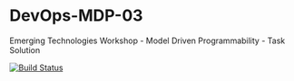 # DevOps-MDP-03
Emerging Technologies Workshop - Model Driven Programmability - Task Solution

[![Build Status](https://github.com/Vostbur/DevOps-MDP-03/actions/workflows/flake8.yml/badge.svg?branch=master)](https://github.com/Vostbur/DevOps-MDP-03/actions/workflows/flake8.yml)
